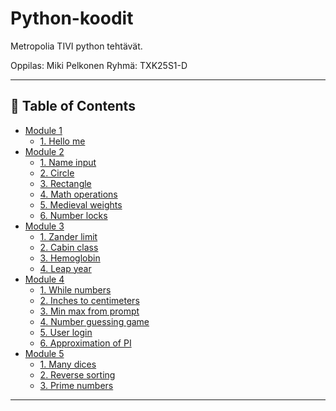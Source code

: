 # Python-koodit

Metropolia TIVI python tehtävät.

Oppilas: Miki Pelkonen
Ryhmä: TXK25S1-D

---

## 📖 Table of Contents

- [Module 1](./mod1/)
  - [1. Hello me](./mod1/01_hello_me.py)
- [Module 2](./mod2/)
  - [1. Name input](./mod2/01_name_input.py)
  - [2. Circle](./mod2/02_circle.py)
  - [3. Rectangle](./mod2/03_rectangle.py)
  - [4. Math operations](./mod2/04_sum_product_average.py)
  - [5. Medieval weights](./mod2/05_medieval_weights.py)
  - [6. Number locks](./mod2/06_number_lock.py)
- [Module 3](./mod3/)
  - [1. Zander limit](./mod3/01_zander_size_limit.py)
  - [2. Cabin class](./mod3/02_cabin_class.py)
  - [3. Hemoglobin](./mod3/03_hemoglobin.py)
  - [4. Leap year](./mod3/04_leap_year.py)
- [Module 4](./mod4/)
  - [1. While numbers](./mod4/01_while_numbers.py)
  - [2. Inches to centimeters](./mod4/02_inches_to_centimeters.py)
  - [3. Min max from prompt](./mod4/03_min_max_from_prompt.py)
  - [4. Number guessing game](./mod4/04_number_guessing_game.py)
  - [5. User login](./mod4/05_user_login.py)
  - [6. Approximation of PI](./mod4/06_approximation_of_pi.py)
- [Module 5](./mod5/)
  - [1. Many dices](./mod5/01_many_dices.py)
  - [2. Reverse sorting](./mod5/02_reverse_sorting.py)
  - [3. Prime numbers](./mod5/03_prime_numbers.py)

---
